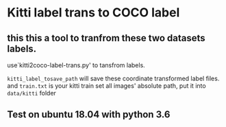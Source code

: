 # Kitti label trans to COCO label 

## this this a tool to tranfrom these two datasets labels.
use`kitti2coco-label-trans.py' to tansfrom labels.

`kitti_label_tosave_path` will save these coordinate transformed label files.
and `train.txt` is your kitti train set all images' absolute path, put it into `data/kitti` folder

## Test on ubuntu 18.04 with python 3.6
